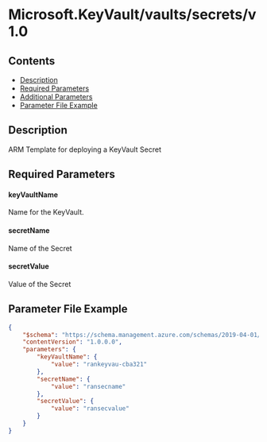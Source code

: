 # Microsoft.KeyVault/vaults/secrets/v1.0

## Contents

* [Description](#description)
* [Required Parameters](#required-parameters)
* [Additional Parameters](#additional-parameters)
* [Parameter File Example](#parameter-file-example)

## Description

ARM Template for deploying a KeyVault Secret

## Required Parameters

#### keyVaultName

Name for the KeyVault.

#### secretName

Name of the Secret

#### secretValue

Value of the Secret

## Parameter File Example

```json
{
    "$schema": "https://schema.management.azure.com/schemas/2019-04-01/deploymentParameters.json#",
    "contentVersion": "1.0.0.0",
    "parameters": {
        "keyVaultName": {
            "value": "rankeyvau-cba321"
        },
        "secretName": {
            "value": "ransecname"
        },
        "secretValue": {
            "value": "ransecvalue"
        }
    }
}
```
